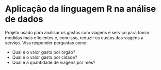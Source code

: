 # Aplicação da linguagem R na análise de dados

Projeto usado para analisar os gastos com viagens e serviço para tomar medidas mais eficientes e, com isso, reduzir os custos das viagens a serviço.
Visa responder perguntas como:

* Qual é o valor gasto por órgão?
* Qual é o valor gasto por cidade?
* Qual é a quantidade de viagens por mês?
